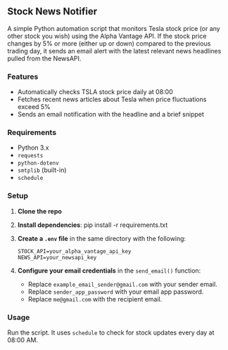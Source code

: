 ## Stock News Notifier

A simple Python automation script that monitors Tesla stock price (or any other stock you wish) using the Alpha Vantage API. If the stock price changes by 5% or more (either up or down) compared to the previous trading day, it sends an email alert with the latest relevant news headlines pulled from the NewsAPI.

### Features

- Automatically checks TSLA stock price daily at 08:00
- Fetches recent news articles about Tesla when price fluctuations exceed 5%
- Sends an email notification with the headline and a brief snippet

### Requirements

- Python 3.x
- `requests`
- `python-dotenv`
- `smtplib` (built-in)
- `schedule`

### Setup

1. **Clone the repo**
2. **Install dependencies**: pip install -r requirements.txt
3. **Create a `.env` file** in the same directory with the following:

   ```env
   STOCK_API=your_alpha_vantage_api_key
   NEWS_API=your_newsapi_key
   ```

4. **Configure your email credentials** in the `send_email()` function:
   - Replace `example_email_sender@gmail.com` with your sender email.
   - Replace `sender_app_password` with your email app password.
   - Replace `me@gmail.com` with the recipient email.

### Usage

Run the script. It uses `schedule` to check for stock updates every day at 08:00 AM.
